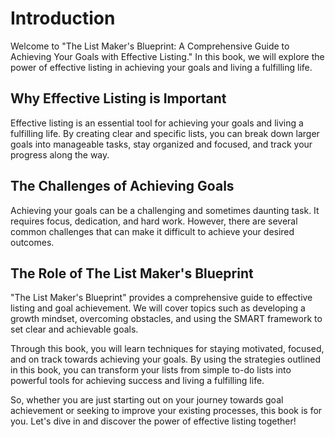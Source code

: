 Introduction
============

Welcome to "The List Maker's Blueprint: A Comprehensive Guide to Achieving Your Goals with Effective Listing." In this book, we will explore the power of effective listing in achieving your goals and living a fulfilling life.

Why Effective Listing is Important
----------------------------------

Effective listing is an essential tool for achieving your goals and living a fulfilling life. By creating clear and specific lists, you can break down larger goals into manageable tasks, stay organized and focused, and track your progress along the way.

The Challenges of Achieving Goals
---------------------------------

Achieving your goals can be a challenging and sometimes daunting task. It requires focus, dedication, and hard work. However, there are several common challenges that can make it difficult to achieve your desired outcomes.

The Role of The List Maker's Blueprint
--------------------------------------

"The List Maker's Blueprint" provides a comprehensive guide to effective listing and goal achievement. We will cover topics such as developing a growth mindset, overcoming obstacles, and using the SMART framework to set clear and achievable goals.

Through this book, you will learn techniques for staying motivated, focused, and on track towards achieving your goals. By using the strategies outlined in this book, you can transform your lists from simple to-do lists into powerful tools for achieving success and living a fulfilling life.

So, whether you are just starting out on your journey towards goal achievement or seeking to improve your existing processes, this book is for you. Let's dive in and discover the power of effective listing together!
